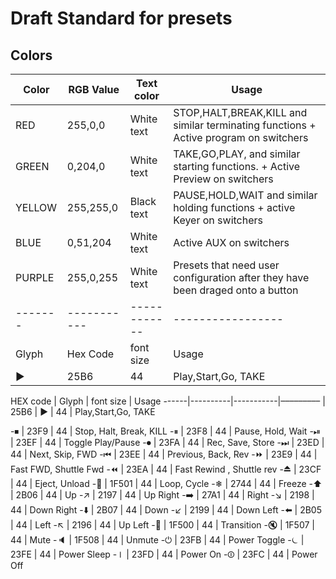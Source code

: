 # Draft Standard for presets

## Colors

Color | RGB Value | Text color | Usage	
------|-----------|------------|----------
RED | 255,0,0 | White text | STOP,HALT,BREAK,KILL and similar terminating functions + Active program on switchers
GREEN | 0,204,0 | White text | TAKE,GO,PLAY, and similar starting functions. + Active Preview on switchers
YELLOW | 255,255,0 | Black text | PAUSE,HOLD,WAIT and similar holding functions + active Keyer on switchers
BLUE | 0,51,204 | White text | Active AUX on switchers
PURPLE | 255,0,255 | White text | Presets that need user configuration after they have been draged onto a button 
-------|-----------|------------|-----------------
Glyph | Hex Code | font size | Usage 
| ▶️ | 25B6 | 44 | Play,Start,Go, TAKE
 

HEX code | Glyph | font size | Usage 
------|----------|-----------|–––––––––
| 25B6 | ▶️ | 44 | Play,Start,Go, TAKE

-⏹ | 23F9 | 44 | Stop, Halt, Break, KILL
-⏸ | 23F8 | 44 | Pause, Hold, Wait
-⏯ | 23EF | 44 | Toggle Play/Pause 
-⏺ | 23FA | 44 | Rec, Save, Store 
-⏭ | 23ED | 44 | Next, Skip, FWD
-⏮ | 23EE | 44 | Previous, Back, Rev
-⏩ | 23E9 | 44 | Fast FWD, Shuttle Fwd
-⏪ | 23EA | 44 | Fast Rewind , Shuttle rev
-⏏️ | 23CF | 44 | Eject, Unload
-🔁 | 1F501 | 44 | Loop, Cycle
-❄︎ | 2744 | 44 | Freeze
-⬆️ | 2B06 | 44 | Up
-↗️ | 2197 | 44 | Up Right
-➡️ | 27A1 | 44 | Right
-↘️ | 2198 | 44 | Down Right
-⬇️ | 2B07 | 44 | Down
-↙️ | 2199 | 44 | Down Left 
-⬅️ | 2B05 | 44 | Left
-↖️ | 2196 | 44 | Up Left 
-🔀 | 1F500 | 44 | Transition
-🔇 | 1F507 | 44 | Mute 
-🔈 | 1F508 | 44 | Unmute 
-⏻ | 23FB | 44 | Power Toggle 
-⏾ | 23FE | 44 | Power Sleep 
-⏽ | 23FD | 44 | Power On
-⏼ | 23FC | 44 | Power Off